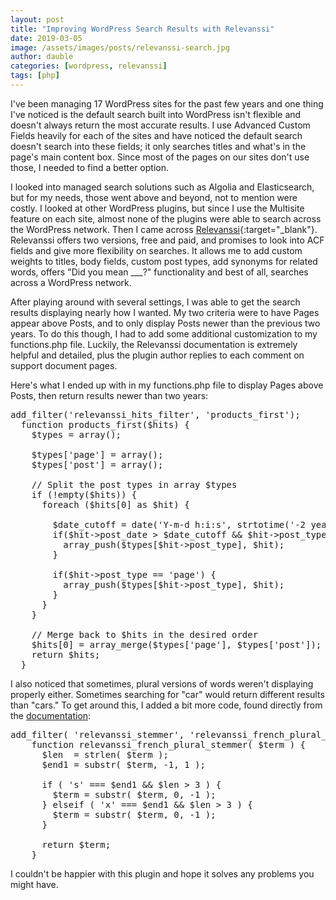 ```yaml
---
layout: post
title: "Improving WordPress Search Results with Relevanssi"
date: 2019-03-05
image: /assets/images/posts/relevanssi-search.jpg
author: dauble
categories: [wordpress, relevanssi]
tags: [php]
---
```

I've been managing 17 WordPress sites for the past few years and one thing I've noticed is the default search built into WordPress isn't flexible and doesn't always return the most accurate results. I use Advanced Custom Fields heavily for each of the sites and have noticed the default search doesn't search into these fields; it only searches titles and what's in the page's main content box. Since most of the pages on our sites don't use those, I needed to find a better option.

I looked into managed search solutions such as Algolia and Elasticsearch, but for my needs, those went above and beyond, not to mention were costly. I looked at other WordPress plugins, but since I use the Multisite feature on each site, almost none of the plugins were able to search across the WordPress network. Then I came across [Relevanssi](https://www.relevanssi.com/){:target="_blank"}. Relevanssi offers two versions, free and paid, and promises to look into ACF fields and give more flexibility on searches. It allows me to add custom weights to titles, body fields, custom post types, add synonyms for related words, offers "Did you mean ___?" functionality and best of all, searches across a WordPress network.

After playing around with several settings, I was able to get the search results displaying nearly how I wanted. My two criteria were to have Pages appear above Posts, and to only display Posts newer than the previous two years. To do this though, I had to add some additional customization to my functions.php file. Luckily, the Relevanssi documentation is extremely helpful and detailed, plus the plugin author replies to each comment on support document pages.

Here's what I ended up with in my functions.php file to display Pages above Posts, then return results newer than two years:

<pre>
add_filter('relevanssi_hits_filter', 'products_first');
  function products_first($hits) {
    $types = array();

    $types['page'] = array();
    $types['post'] = array();

    // Split the post types in array $types
    if (!empty($hits)) {
      foreach ($hits[0] as $hit) {

        $date_cutoff = date('Y-m-d h:i:s', strtotime('-2 years'));
        if($hit->post_date > $date_cutoff && $hit->post_type == 'post') {
          array_push($types[$hit->post_type], $hit);
        }

        if($hit->post_type == 'page') {
          array_push($types[$hit->post_type], $hit);
        }
      }
    }

    // Merge back to $hits in the desired order
    $hits[0] = array_merge($types['page'], $types['post']);
    return $hits;
  }
</pre>

I also noticed that sometimes, plural versions of words weren't displaying properly either. Sometimes searching for "car" would return different results than "cars." To get around this, I added a bit more code, found directly from the [documentation](https://www.relevanssi.com/knowledge-base/simple-french-plurals/):

<pre>add_filter( 'relevanssi_stemmer', 'relevanssi_french_plural_stemmer' );
    function relevanssi_french_plural_stemmer( $term ) {
      $len  = strlen( $term );
      $end1 = substr( $term, -1, 1 );

      if ( 's' === $end1 && $len > 3 ) {
        $term = substr( $term, 0, -1 );
      } elseif ( 'x' === $end1 && $len > 3 ) {
        $term = substr( $term, 0, -1 );
      }

      return $term;
    }</pre>

I couldn't be happier with this plugin and hope it solves any problems you might have.